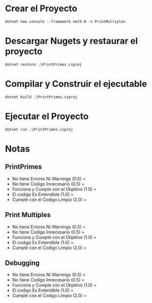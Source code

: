 # Crear el Proyecto

```
dotnet new console --framework net5.0 -n PrintMultiples
````
# Descargar Nugets y restaurar el proyecto

```
dotnet restore .\PrintPrimes.csproj
```

# Compilar y Construir el ejecutable

```
dotnet build .\PrintPrimes.csproj
```

# Ejecutar el Proyecto

```
dotnet run .\PrintPrimes.csproj
```
# Notas
## PrintPrimes
- No tiene Errores Ni Warnings (0.5)      = 
- No tiene Codigo Innecesario  (0.5)      = 
- Funciona y Cumple con el Objetivo (1.0) = 
- El codigo Es Entendible (1.0)           = 
- Cumple con el Codigo Limpio (2.0)       = 

## Print Multiples
- No tiene Errores Ni Warnings (0.5)      = 
- No tiene Codigo Innecesario  (0.5)      = 
- Funciona y Cumple con el Objetivo (1.0) = 
- El codigo Es Entendible (1.0)           = 
- Cumple con el Codigo Limpio (2.0)       = 

## Debugging
- No tiene Errores Ni Warnings (0.5)      = 
- No tiene Codigo Innecesario  (0.5)      = 
- Funciona y Cumple con el Objetivo (1.0) = 
- El codigo Es Entendible (1.0)           = 
- Cumple con el Codigo Limpio (2.0)       = 
